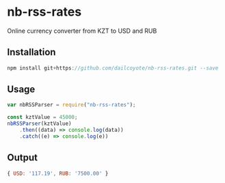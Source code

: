 # nb-rss-rates
Online currency converter from KZT to USD and RUB

## Installation

```javascript
npm install git+https://github.com/dailcoyote/nb-rss-rates.git --save
```

## Usage
```javascript
var nbRSSParser = require("nb-rss-rates");

const kztValue = 45000;
nbRSSParser(kztValue)
    .then((data) => console.log(data))  
    .catch((e) => console.log(e))
```

## Output
```javascript
{ USD: '117.19', RUB: '7500.00' }
```
